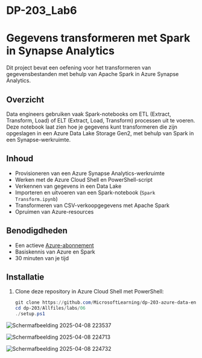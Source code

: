# DP-203_Lab6
# Gegevens transformeren met Spark in Synapse Analytics

Dit project bevat een oefening voor het transformeren van gegevensbestanden met behulp van Apache Spark in Azure Synapse Analytics.

## Overzicht

Data engineers gebruiken vaak Spark-notebooks om ETL (Extract, Transform, Load) of ELT (Extract, Load, Transform) processen uit te voeren. Deze notebook laat zien hoe je gegevens kunt transformeren die zijn opgeslagen in een Azure Data Lake Storage Gen2, met behulp van Spark in een Synapse-werkruimte.

## Inhoud

- Provisioneren van een Azure Synapse Analytics-werkruimte
- Werken met de Azure Cloud Shell en PowerShell-script
- Verkennen van gegevens in een Data Lake
- Importeren en uitvoeren van een Spark-notebook (`Spark Transform.ipynb`)
- Transformeren van CSV-verkoopgegevens met Apache Spark
- Opruimen van Azure-resources

## Benodigdheden

- Een actieve [Azure-abonnement](https://azure.microsoft.com/free)
- Basiskennis van Azure en Spark
- 30 minuten van je tijd

## Installatie

1. Clone deze repository in Azure Cloud Shell met PowerShell:

   ```powershell
   git clone https://github.com/MicrosoftLearning/dp-203-azure-data-engineer dp-203
   cd dp-203/Allfiles/labs/06
   ./setup.ps1
![Schermafbeelding 2025-04-08 223537](https://github.com/user-attachments/assets/17e7568f-4f59-4c02-8429-283130d60389)


![Schermafbeelding 2025-04-08 224713](https://github.com/user-attachments/assets/812098cc-6170-429c-8b9e-037f34d5eee5)


![Schermafbeelding 2025-04-08 224732](https://github.com/user-attachments/assets/f5e5b2b3-65bd-4ad0-886b-21f5da7be42d)




